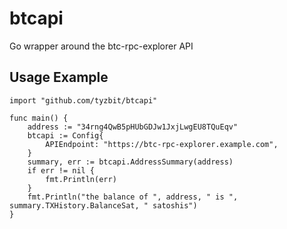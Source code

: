 # btcapi
Go wrapper around the btc-rpc-explorer API

## Usage Example

```golang
import "github.com/tyzbit/btcapi"

func main() {
    address := "34rng4QwB5pHUbGDJw1JxjLwgEU8TQuEqv"
    btcapi := Config{
        APIEndpoint: "https://btc-rpc-explorer.example.com",
    }
    summary, err := btcapi.AddressSummary(address)
    if err != nil {
        fmt.Println(err)
    }
    fmt.Println("the balance of ", address, " is ", summary.TXHistory.BalanceSat, " satoshis")
}
```